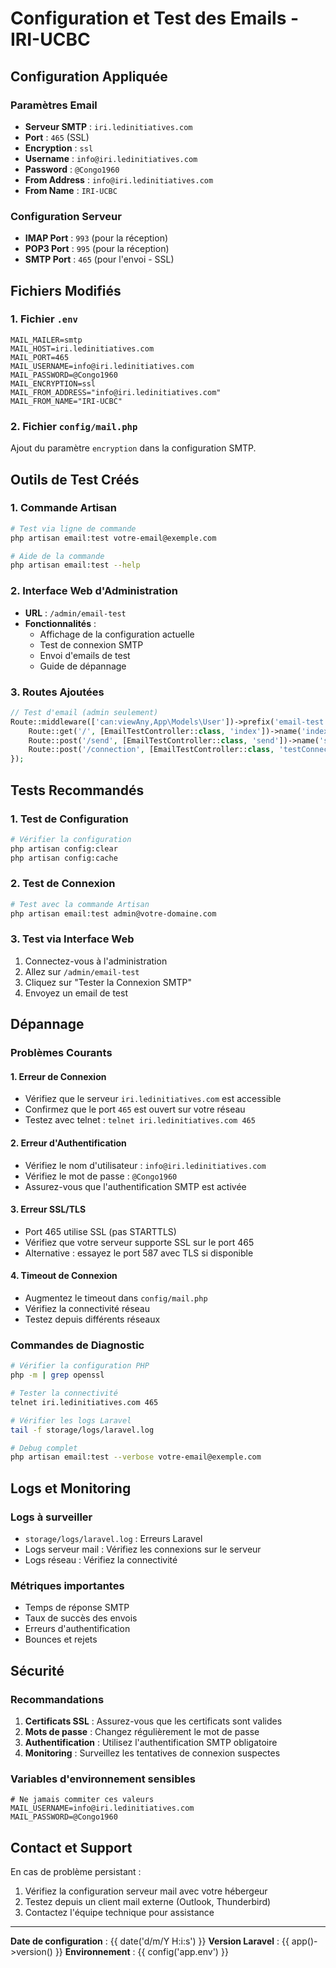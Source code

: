 # Configuration et Test des Emails - IRI-UCBC

## Configuration Appliquée

### Paramètres Email
- **Serveur SMTP** : `iri.ledinitiatives.com`
- **Port** : `465` (SSL)
- **Encryption** : `ssl`
- **Username** : `info@iri.ledinitiatives.com`
- **Password** : `@Congo1960`
- **From Address** : `info@iri.ledinitiatives.com`
- **From Name** : `IRI-UCBC`

### Configuration Serveur
- **IMAP Port** : `993` (pour la réception)
- **POP3 Port** : `995` (pour la réception)
- **SMTP Port** : `465` (pour l'envoi - SSL)

## Fichiers Modifiés

### 1. Fichier `.env`
```env
MAIL_MAILER=smtp
MAIL_HOST=iri.ledinitiatives.com
MAIL_PORT=465
MAIL_USERNAME=info@iri.ledinitiatives.com
MAIL_PASSWORD=@Congo1960
MAIL_ENCRYPTION=ssl
MAIL_FROM_ADDRESS="info@iri.ledinitiatives.com"
MAIL_FROM_NAME="IRI-UCBC"
```

### 2. Fichier `config/mail.php`
Ajout du paramètre `encryption` dans la configuration SMTP.

## Outils de Test Créés

### 1. Commande Artisan
```bash
# Test via ligne de commande
php artisan email:test votre-email@exemple.com

# Aide de la commande
php artisan email:test --help
```

### 2. Interface Web d'Administration
- **URL** : `/admin/email-test`
- **Fonctionnalités** :
  - Affichage de la configuration actuelle
  - Test de connexion SMTP
  - Envoi d'emails de test
  - Guide de dépannage

### 3. Routes Ajoutées
```php
// Test d'email (admin seulement)
Route::middleware(['can:viewAny,App\Models\User'])->prefix('email-test')->name('email-test.')->group(function () {
    Route::get('/', [EmailTestController::class, 'index'])->name('index');
    Route::post('/send', [EmailTestController::class, 'send'])->name('send');
    Route::post('/connection', [EmailTestController::class, 'testConnection'])->name('connection');
});
```

## Tests Recommandés

### 1. Test de Configuration
```bash
# Vérifier la configuration
php artisan config:clear
php artisan config:cache
```

### 2. Test de Connexion
```bash
# Test avec la commande Artisan
php artisan email:test admin@votre-domaine.com
```

### 3. Test via Interface Web
1. Connectez-vous à l'administration
2. Allez sur `/admin/email-test`
3. Cliquez sur "Tester la Connexion SMTP"
4. Envoyez un email de test

## Dépannage

### Problèmes Courants

#### 1. Erreur de Connexion
- Vérifiez que le serveur `iri.ledinitiatives.com` est accessible
- Confirmez que le port `465` est ouvert sur votre réseau
- Testez avec telnet : `telnet iri.ledinitiatives.com 465`

#### 2. Erreur d'Authentification
- Vérifiez le nom d'utilisateur : `info@iri.ledinitiatives.com`
- Vérifiez le mot de passe : `@Congo1960`
- Assurez-vous que l'authentification SMTP est activée

#### 3. Erreur SSL/TLS
- Port 465 utilise SSL (pas STARTTLS)
- Vérifiez que votre serveur supporte SSL sur le port 465
- Alternative : essayez le port 587 avec TLS si disponible

#### 4. Timeout de Connexion
- Augmentez le timeout dans `config/mail.php`
- Vérifiez la connectivité réseau
- Testez depuis différents réseaux

### Commandes de Diagnostic

```bash
# Vérifier la configuration PHP
php -m | grep openssl

# Tester la connectivité
telnet iri.ledinitiatives.com 465

# Vérifier les logs Laravel
tail -f storage/logs/laravel.log

# Debug complet
php artisan email:test --verbose votre-email@exemple.com
```

## Logs et Monitoring

### Logs à surveiller
- `storage/logs/laravel.log` : Erreurs Laravel
- Logs serveur mail : Vérifiez les connexions sur le serveur
- Logs réseau : Vérifiez la connectivité

### Métriques importantes
- Temps de réponse SMTP
- Taux de succès des envois
- Erreurs d'authentification
- Bounces et rejets

## Sécurité

### Recommandations
1. **Certificats SSL** : Assurez-vous que les certificats sont valides
2. **Mots de passe** : Changez régulièrement le mot de passe
3. **Authentification** : Utilisez l'authentification SMTP obligatoire
4. **Monitoring** : Surveillez les tentatives de connexion suspectes

### Variables d'environnement sensibles
```env
# Ne jamais commiter ces valeurs
MAIL_USERNAME=info@iri.ledinitiatives.com
MAIL_PASSWORD=@Congo1960
```

## Contact et Support

En cas de problème persistant :
1. Vérifiez la configuration serveur mail avec votre hébergeur
2. Testez depuis un client mail externe (Outlook, Thunderbird)
3. Contactez l'équipe technique pour assistance

---
**Date de configuration** : {{ date('d/m/Y H:i:s') }}
**Version Laravel** : {{ app()->version() }}
**Environnement** : {{ config('app.env') }}
